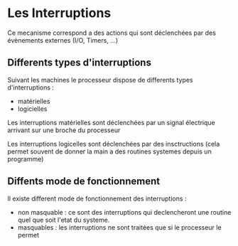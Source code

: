 # Les Interruptions

Ce mecanisme correspond a des actions qui sont déclenchées par des évènements externes (I/O, Timers, ...)

## Differents types d'interruptions 
Suivant les machines le processeur dispose de differents types d'interruptions :

- matérielles
- logicielles

Les interruptions matérielles sont déclenchées par un signal électrique arrivant sur une broche du processeur

Les interruptions logicelles sont déclenchées par des insctructions (cela permet souvent de donner la main a des routines systemes depuis un programme)

## Diffents mode de fonctionnement
Il existe different mode de fonctionnement des interruptions :

- non masquable : ce sont des interruptions qui declencheront une routine quel que soit l'etat du systeme.
- masquables : les interruptions ne sont traitées que si le processeur le permet